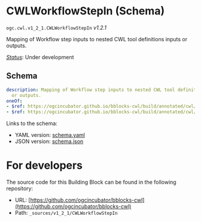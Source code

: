 
# CWLWorkflowStepIn (Schema)

`ogc.cwl.v1_2_1.CWLWorkflowStepIn` *v1.2.1*

Mapping of Workflow step inputs to nested CWL tool definitions inputs or outputs.

[*Status*](http://www.opengis.net/def/status): Under development

## Schema

```yaml
description: Mapping of Workflow step inputs to nested CWL tool definitions inputs
  or outputs.
oneOf:
- $ref: https://ogcincubator.github.io/bblocks-cwl/build/annotated/cwl/v1_2_1/CWLWorkflowStepInMap/schema.yaml
- $ref: https://ogcincubator.github.io/bblocks-cwl/build/annotated/cwl/v1_2_1/CWLWorkflowStepInList/schema.yaml

```

Links to the schema:

* YAML version: [schema.yaml](https://ogcincubator.github.io/bblocks-cwl/build/annotated/cwl/v1_2_1/CWLWorkflowStepIn/schema.json)
* JSON version: [schema.json](https://ogcincubator.github.io/bblocks-cwl/build/annotated/cwl/v1_2_1/CWLWorkflowStepIn/schema.yaml)


# For developers

The source code for this Building Block can be found in the following repository:

* URL: [https://github.com/ogcincubator/bblocks-cwl](https://github.com/ogcincubator/bblocks-cwl)
* Path: `_sources/v1_2_1/CWLWorkflowStepIn`

